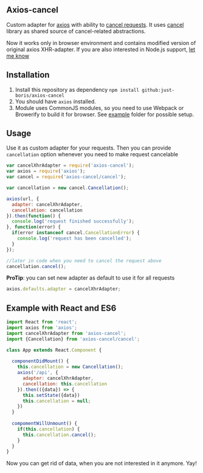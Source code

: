 ## Axios-cancel

Custom adapter for [axios] with ability to [cancel requests](https://github.com/mzabriskie/axios/issues/333).
It uses [cancel] library as shared source of cancel-related abstractions.

Now it works only in browser environment and contains modified version of original axios XHR-adapter. If you are also interested in Node.js support, [let me know](https://github.com/just-boris/axios-cancel/issues/new)

## Installation

1. Install this repository as dependency `npm install github:just-boris/axios-cancel`
2. You should have `axios` installed.
3. Module uses CommonJS modules, so you need to use Webpack or Browerify to build it for browser. See [example](example) folder for possible setup.

## Usage

Use it as custom adapter for your requests. Then you can provide `cancellation` option whenever you need to make request cancelable

```js
var cancelXhrAdapter = require('axios-cancel');
var axios = require('axios');
var cancel = require('axios-cancel/cancel');

var cancellation = new cancel.Cancellation();

axios(url, {
  adapter: cancelXhrAdapter,
  cancellation: cancellation
}).then(function() {
  console.log('request finished successfully');
}, function(error) {
  if(error instanceof cancel.CancellationError) {
    console.log('request has been cancelled');
  }
});

//later in code when you need to cancel the request above
cancellation.cancel();
```

**ProTip**: you can set new adapter as default to use it for all requests

```js
axios.defaults.adapter = cancelXhrAdapter;
```

## Example with React and ES6

```js
import React from 'react';
import axios from 'axios';
import cancelXhrAdapter from 'axios-cancel';
import {Cancellation} from 'axios-cancel/cancel';

class App extends React.Component {
  
  componentDidMount() {
    this.cancellation = new Cancellation();
    axios('/api', {
      adapter: cancelXhrAdapter,
      cancellation: this.cancellation
    }).then(({data}) => {
      this.setState({data})
      this.cancellation = null;
    })
  }
  
  compomentWillUnmount() {
    if(this.cancellation) {
      this.cancellation.cancel();
    }
  }
}
```

Now you can get rid of data, when you are not interested in it anymore. Yay!

[axios]: https://github.com/mzabriskie/axios
[cancel]: https://github.com/nickuraltsev/cancel
